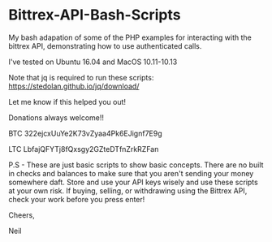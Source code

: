 # Bittrex-API-Bash-Scripts

My bash adapation of some of the PHP examples for interacting with the bittrex API, demonstrating how to use authenticated calls.

I've tested on Ubuntu 16.04 and MacOS 10.11-10.13

Note that jq is required to run these scripts:  https://stedolan.github.io/jq/download/

Let me know if this helped you out!

Donations always welcome!!

BTC 322ejcxUuYe2K73vZyaa4Pk6EJignf7E9g

LTC LbfajQFYTj8fQxsgy2GZteDTfnZrkRZFan

P.S - These are just basic scripts to show basic concepts.  There are no built in checks and balances to make sure that you aren't sending your money somewhere daft.  Store and use your API keys wisely and use these scripts at your own risk.  If buying, selling, or withdrawing using the Bittrex API, check your work before you press enter!

Cheers,

Neil

